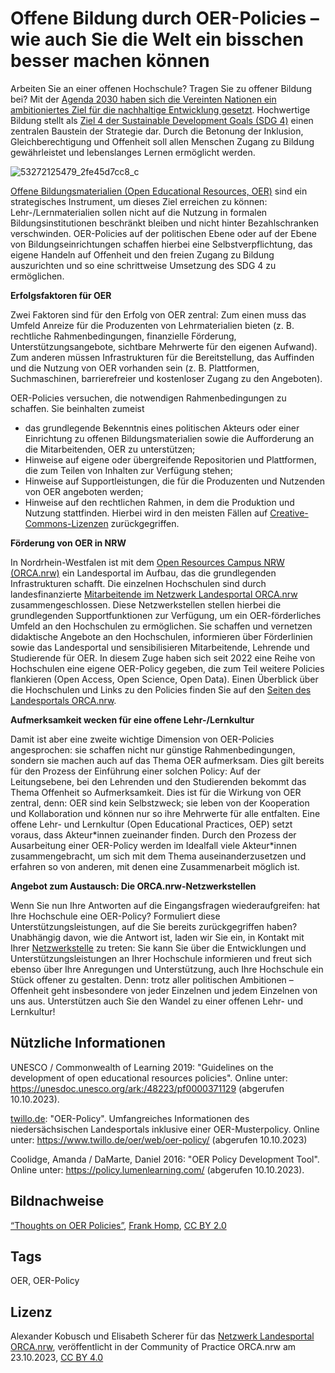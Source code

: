 # Offene Bildung durch OER-Policies – wie auch Sie die Welt ein bisschen besser machen können
 
Arbeiten Sie an einer offenen Hochschule? Tragen Sie zu offener Bildung bei? Mit der [Agenda 2030 haben sich die Vereinten Nationen ein ambitioniertes Ziel für die nachhaltige Entwicklung gesetzt](https://sdgs.un.org/2030agenda). Hochwertige Bildung stellt als [Ziel 4 der Sustainable Development Goals (SDG 4)](https://sdgs.un.org/goals/goal4)  einen zentralen Baustein der Strategie dar. Durch die Betonung der  Inklusion, Gleichberechtigung und Offenheit soll allen Menschen Zugang  zu Bildung gewährleistet und lebenslanges Lernen ermöglicht werden.

![53272125479_2fe45d7cc8_c](https://github.com/lindahalm-hsbi/infOERmiert/assets/147709351/75cde6bc-ab51-445a-95ab-87d5fbaa50f7)

[Offene Bildungsmaterialien (Open Educational Resources, OER)](https://open-educational-resources.de/)  sind ein strategisches Instrument, um dieses Ziel erreichen zu können:  Lehr-/Lernmaterialien sollen nicht auf die Nutzung in formalen  Bildungsinstitutionen beschränkt bleiben und nicht hinter  Bezahlschranken verschwinden. OER-Policies auf der politischen Ebene  oder auf der Ebene von Bildungseinrichtungen schaffen hierbei eine  Selbstverpflichtung, das eigene Handeln auf Offenheit und den freien  Zugang zu Bildung auszurichten und so eine schrittweise Umsetzung des  SDG 4 zu ermöglichen.
 
**Erfolgsfaktoren für OER**

Zwei Faktoren sind für den Erfolg von OER zentral: Zum einen muss das  Umfeld Anreize für die Produzenten von Lehrmaterialien bieten (z. B.  rechtliche Rahmenbedingungen, finanzielle Förderung,  Unterstützungsangebote, sichtbare Mehrwerte für den eigenen Aufwand).  Zum anderen müssen Infrastrukturen für die Bereitstellung, das Auffinden  und die Nutzung von OER vorhanden sein (z. B. Plattformen,  Suchmaschinen, barrierefreier und kostenloser Zugang zu den Angeboten).
 
OER-Policies versuchen, die notwendigen Rahmenbedingungen zu schaffen. Sie beinhalten zumeist
 
- das grundlegende Bekenntnis eines politischen Akteurs oder einer 
Einrichtung zu offenen Bildungsmaterialien sowie die Aufforderung an die
 Mitarbeitenden, OER zu unterstützen;
- Hinweise auf eigene oder übergreifende Repositorien und Plattformen, die zum Teilen von Inhalten zur Verfügung stehen;
- Hinweise auf Supportleistungen, die für die Produzenten und Nutzenden von OER angeboten werden;
- Hinweise auf den rechtlichen Rahmen, in dem die Produktion und Nutzung stattfinden. Hierbei wird in den meisten Fällen auf [Creative-Commons-Lizenzen](https://de.creativecommons.net/) zurückgegriffen.

**Förderung von OER in NRW**
 
In Nordrhein-Westfalen ist mit dem [Open Resources Campus NRW (ORCA.nrw)](https://www.orca.nrw/)  ein Landesportal im Aufbau, das die grundlegenden Infrastrukturen  schafft. Die einzelnen Hochschulen sind durch landesfinanzierte [Mitarbeitende im Netzwerk Landesportal ORCA.nrw](https://www.orca.nrw/ueber-uns/netzwerk#karte_netzwerkstellen)  zusammengeschlossen. Diese Netzwerkstellen stellen hierbei die  grundlegenden Supportfunktionen zur Verfügung, um ein OER-förderliches  Umfeld an den Hochschulen zu ermöglichen. Sie schaffen und vernetzen  didaktische Angebote an den Hochschulen, informieren über Förderlinien  sowie das Landesportal und sensibilisieren Mitarbeitende, Lehrende und  Studierende für OER. In diesem Zuge haben sich seit 2022 eine Reihe von  Hochschulen eine eigene OER-Policy gegeben, die zum Teil weitere  Policies flankieren (Open Access, Open Science, Open Data). Einen  Überblick über die Hochschulen und Links zu den Policies finden Sie auf  den [Seiten des Landesportals ORCA.nrw](https://www.orca.nrw/ueber-uns/netzwerk#karte_netzwerkstellen).
 
**Aufmerksamkeit wecken für eine offene Lehr-/Lernkultur**
 
Damit ist aber eine zweite wichtige Dimension von OER-Policies  angesprochen: sie schaffen nicht nur günstige Rahmenbedingungen, sondern  sie machen auch auf das Thema OER aufmerksam. Dies gilt bereits für den  Prozess der Einführung einer solchen Policy: Auf der Leitungsebene, bei  den Lehrenden und den Studierenden bekommt das Thema Offenheit so  Aufmerksamkeit. Dies ist für die Wirkung von OER zentral, denn: OER sind  kein Selbstzweck; sie leben von der Kooperation und Kollaboration und  können nur so ihre Mehrwerte für alle entfalten. Eine offene Lehr- und  Lernkultur (Open Educational Practices, OEP) setzt voraus, dass  Akteur\*innen zueinander finden. Durch den Prozess der Ausarbeitung einer  OER-Policy werden im Idealfall viele Akteur\*innen zusammengebracht, um  sich mit dem Thema auseinanderzusetzen und erfahren so von anderen, mit  denen eine Zusammenarbeit möglich ist.
 
**Angebot zum Austausch: Die ORCA.nrw-Netzwerkstellen**
 
Wenn Sie nun Ihre Antworten auf die Eingangsfragen wiederaufgreifen:  hat Ihre Hochschule eine OER-Policy? Formuliert diese  Unterstützungsleistungen, auf die Sie bereits zurückgegriffen haben?  Unabhängig davon, wie die Antwort ist, laden wir Sie ein, in Kontakt mit  Ihrer [Netzwerkstelle](https://www.orca.nrw/ueber-uns/netzwerk)  zu treten: Sie kann Sie über die Entwicklungen und  Unterstützungsleistungen an Ihrer Hochschule informieren und freut sich  ebenso über Ihre Anregungen und Unterstützung, auch Ihre Hochschule ein  Stück offener zu gestalten. Denn: trotz aller politischen Ambitionen –  Offenheit geht insbesondere von jeder Einzelnen und jedem Einzelnen von  uns aus. Unterstützen auch Sie den Wandel zu einer offenen Lehr- und  Lernkultur!
 
## Nützliche Informationen
 
UNESCO / Commonwealth of Learning 2019: "Guidelines on the development of open educational resources policies". Online unter: https://unesdoc.unesco.org/ark:/48223/pf0000371129 (abgerufen 10.10.2023).
 
[twillo.de](http://twillo.de/): "OER-Policy". Umfangreiches Informationen des niedersächsischen Landesportals inklusive einer OER-Musterpolicy. Online unter: https://www.twillo.de/oer/web/oer-policy/ (abgerufen 10.10.2023)
 
Coolidge, Amanda / DaMarte, Daniel 2016: "OER Policy Development Tool". Online unter: https://policy.lumenlearning.com/ (abgerufen 10.10.2023).

## Bildnachweise
[“Thoughts on OER Policies”](https://flic.kr/p/2patyW4), [Frank Homp](https://www.flickr.com/photos/194963989@N07/), [CC BY 2.0](https://creativecommons.org/licenses/by/2.0/legalcode.en)

## Tags
OER, OER-Policy

## Lizenz
Alexander Kobusch und Elisabeth Scherer für das <a href="http://www.orca.nrw/ueber-uns/netzwerk" target="_blank">Netzwerk Landesportal ORCA.nrw</a>, veröffentlicht in der Community of Practice ORCA.nrw am 23.10.2023, <a href="https://creativecommons.org/licenses/by/4.0/" target="_blank">CC BY 4.0</a>
